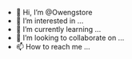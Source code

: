 - 👋 Hi, I’m @Owengstore
- 👀 I’m interested in ...
- 🌱 I’m currently learning ...
- 💞️ I’m looking to collaborate on ...
- 📫 How to reach me ...

<!---
Owengstore/Owengstore is a ✨ special ✨ repository because its `README.md` (this file) appears on your GitHub profile.
You can click the Preview link to take a look at your changes.
--->
